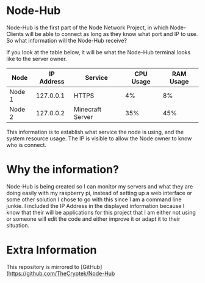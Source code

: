 # Node-Hub
Node-Hub is the first part of the Node Network Project, in which Node-Clients will be able to connect as long as they know what port and IP to use. So what
information will the Node-Hub receive?

If you look at the table below, it will be what the Node-Hub terminal looks
like to the server owner.

| Node | IP Address | Service | CPU Usage | RAM Usage |
|------|------------|---------|-----------|-----------|
| Node 1 | 127.0.0.1 | HTTPS | 4% | 8% |
| Node 2 | 127.0.0.2 | Minecraft Server | 35% | 45% |

This information is to establish what service the node is using, and the
system resource usage. The IP is visible to allow the Node owner to know
who is connect. 

# Why the information?
Node-Hub is being created so I can monitor my servers and what they are doing easily with my raspberry pi, instead of setting up a web interface or some
other solution I chose to go with this since I am a command line junkie. I
included the IP Address in the displayed information because I know that
their will be applications for this project that I am either not using
or someone will edit the code and either improve it or adapt it to their
situation.

# Extra Information

This repository is mirrored to [GitHub] (https://github.com/TheCryptek/Node-Hub
